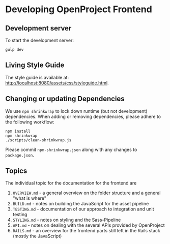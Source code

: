 # Developing OpenProject Frontend

## Development server

To start the development server:

    gulp dev

## Living Style Guide

The style guide is available at: <http://localhost:8080/assets/css/styleguide.html>.

## Changing or updating Dependencies

We use `npm shrinkwrap` to lock down runtime (but not development)
dependencies. When adding or removing dependencies, please adhere to the
following workflow:

    npm install
    npm shrinkwrap
    ./scripts/clean-shrinkwrap.js

Please commit `npm-shrinkwrap.json` along with any changes to `package.json`.

## Topics

The individual topic for the documentation for the frontend are

1. `OVERVIEW.md` - a general overview on the folder structure and a general "what is where"
2. `BUILD.md` - notes on building the JavaScript for the asset pipeline
3. `TESTING.md` - documentation of our approach to integration and unit testing
4. `STYLING.md` - notes on styling and the Sass-Pipeline
5. `API.md` - notes on dealing with the several APIs provided by OpenProject
6. `RAILS.md` - an overview for the frontend parts still left in the Rails stack (mostly the JavaScript)
